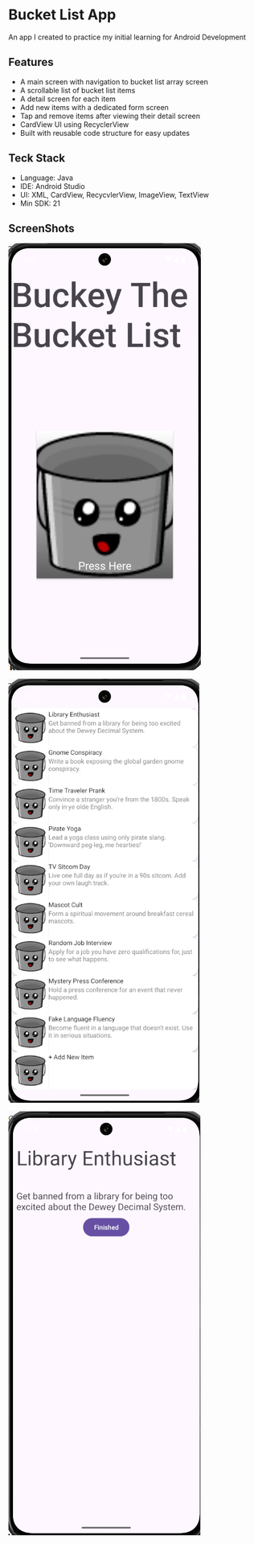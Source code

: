 # Bucket List App

An app I created to practice my initial learning for Android Development


## Features

- A main screen with navigation to bucket list array screen
- A scrollable list of bucket list items
- A detail screen for each item
- Add new items with a dedicated form screen
- Tap and remove items after viewing their detail screen
- CardView UI using RecyclerView
- Built with reusable code structure for easy updates

## Teck Stack
- Language: Java
- IDE: Android Studio
- UI: XML, CardView, RecycvlerView, ImageView, TextView
- Min SDK: 21

## ScreenShots

![Home Screen](screenshots/home.png)

![Bucket List](screenshots/BL.png)

![Bucket List](screenshots/details.png)
